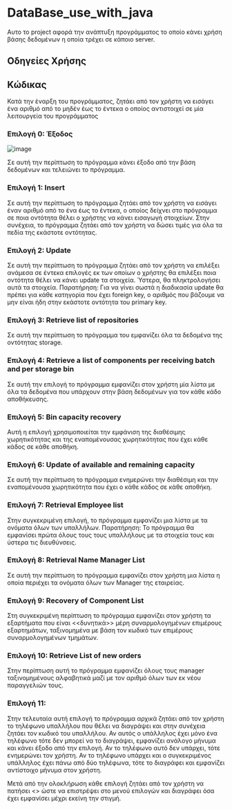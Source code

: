 
# DataBase_use_with_java

Αυτο το project αφορά την ανάπτυξη προγράμματος το οποίο κάνει χρήση βάσης δεδομένων η οποία τρέχει σε κάποιο server. 


## Οδηγείες Χρήσης

## Κώδικας
Κατά την έναρξη του προγράμματος, ζητάει από τον χρήστη να εισάγει ένα αριθμό από το μηδέν έως το έντεκα ο οποίος αντιστοιχεί σε μία λειτουργεία του προγράμματος
### __Επιλογή 0: Έξοδος__
![image](https://github.com/ApostolosVarelas/DataBase_use_with_java/assets/87095756/ca46f288-46ad-44be-8014-dad2a3eae436)

Σε αυτή την περίπτωση το πρόγραμμα κάνει έξοδο από την βάση δεδομένων και τελειώνει το πρόγραμμα.

### Επιλογή 1: Insert
Σε αυτή την περίπτωση το πρόγραμμα ζητάει από τον χρήστη να εισάγει έναν αριθμό από το ένα έως το έντεκα, ο οποίος δείχνει στο πρόγραμμα σε ποια οντότητα θέλει ο χρήστης να κάνει εισαγωγή στοιχείων. Στην συνέχεια, το πρόγραμμα ζητάει από τον χρήστη να δώσει τιμές για όλα τα πεδία της εκάστοτε οντότητας.

### __Επιλογή 2: Update__
Σε αυτή την περίπτωση το πρόγραμμα ζητάει από τον χρήστη να επιλέξει ανάμεσα σε έντεκα επιλογές εκ των οποίων ο χρήστης θα επιλέξει ποια οντότητα θέλει να κάνει update τα στοιχεία. Ύστερα, θα πληκτρολογήσει αυτά τα στοιχεία.
Παρατήρηση: Για να γίνει σωστά η διαδικασία update θα πρέπει για κάθε κατηγορία που έχει foreign key, ο αριθμός που βάζουμε να μην είναι ήδη στην εκάστοτε οντότητα του primary key.

### __Επιλογή 3: Retrieve list of repositories__
Σε αυτή την περίπτωση το πρόγραμμα του εμφανίζει όλα τα δεδομένα της οντότητας storage.

### __Επιλογή 4: Retrieve a list of components per receiving batch and per storage bin__
Σε αυτή την επιλογή το πρόγραμμα εμφανίζει στον χρήστη μία λίστα με όλα τα δεδομένα που υπάρχουν στην βάση δεδομένων για τον κάθε κάδο αποθήκευσης.

### __Επιλογή 5: Bin capacity recovery__
Αυτή η επιλογή χρησιμοποιείται την εμφάνιση της διαθέσιμης χωρητικότητας και της εναπομένουσας χωρητικότητας που έχει κάθε κάδος σε κάθε αποθήκη.

### __Επιλογή 6: Update of available and remaining capacity__
Σε αυτή την περίπτωση το πρόγραμμα ενημερώνει την διαθέσιμη και την εναπομένουσα χωρητικότητα που έχει ο κάθε κάδος σε κάθε αποθήκη.

### __Επιλογή 7: Retrieval Employee list__
Στην συγκεκριμένη επιλογή, το πρόγραμμα εμφανίζει μια λίστα με τα ονόματα όλων των υπαλλήλων.
Παρατήρηση: Το πρόγραμμα θα εμφανίσει πρώτα όλους τους τους υπαλλήλους με τα στοιχεία τους και ύστερα τις διευθύνσεις.

### __Επιλογή 8: Retrieval Name Manager List__
Σε αυτή την περίπτωση το πρόγραμμα εμφανίζει στον χρήστη μια λίστα η οποία περιέχει τα ονόματα όλων των Manager της εταιρείας.

### __Επιλογή 9: Recovery of Component List__
Στη συγκεκριμένη περίπτωση το πρόγραμμα εμφανίζει στον χρήστη τα εξαρτήματα που είναι <<δυνητικά>> μέρη συναρμολογημένων επιμέρους εξαρτημάτων, ταξινομημένα με βάση τον κωδικό των επιμέρους συναρμολογημένων τμημάτων.

### __Επιλογή 10: Retrieve List of new orders__
Στην περίπτωση αυτή το πρόγραμμα εμφανίζει όλους τους manager ταξινομημένους αλφαβητικά μαζί με τον αριθμό όλων των εκ νέου παραγγελιών τους.

### __Επιλογή 11:__
Στην τελευταία αυτή επιλογή το πρόγραμμα αρχικά ζητάει από τον χρήστη το τηλέφωνο υπαλλήλου που θέλει να διαγράψει και στην συνέχεια ζητάει τον κωδικό του υπαλλήλου. Αν αυτός ο υπάλληλος έχει μόνο ένα τηλέφωνο τότε δεν μπορεί να το διαγράψει, εμφανίζει ανάλογο μήνυμα και κάνει έξοδο από την επιλογή. Αν το τηλέφωνο αυτό δεν υπάρχει, τότε ενημερώνει τον χρήστη. Αν το τηλέφωνο υπάρχει και ο συγκεκριμένος υπάλληλος έχει πάνω από δύο τηλέφωνα, τότε το διαγράφει και εμφανίζει αντίστοιχο μήνυμα στον χρήστη.

Μετά από την ολοκλήρωση κάθε επιλογή ζητάει από τον χρήστη να πατήσει <<Enter>> ώστε να επιστρέψει στο μενού επιλογών και διαγράφει όσα έχει εμφανίσει μέχρι εκείνη την στιγμή.
